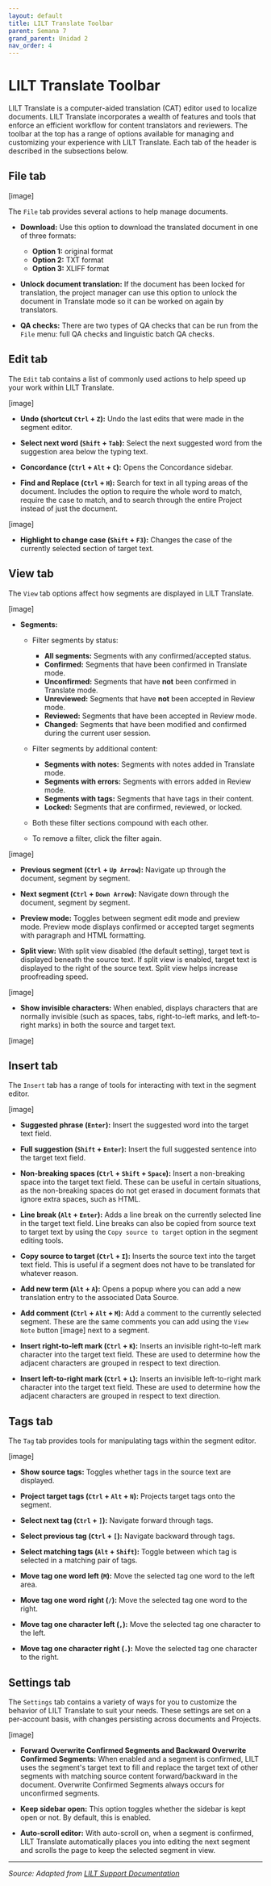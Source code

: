 ```yaml
---
layout: default
title: LILT Translate Toolbar
parent: Semana 7
grand_parent: Unidad 2
nav_order: 4
---
```


# LILT Translate Toolbar

LILT Translate is a computer-aided translation (CAT) editor used to localize documents. LILT Translate incorporates a wealth of features and tools that enforce an efficient workflow for content translators and reviewers. The toolbar at the top has a range of options available for managing and customizing your experience with LILT Translate. Each tab of the header is described in the subsections below.

## File tab

[image]

The `File` tab provides several actions to help manage documents.

* **Download:** Use this option to download the translated document in one of three formats:
  * **Option 1:** original format
  * **Option 2:** TXT format
  * **Option 3:** XLIFF format

* **Unlock document translation:** If the document has been locked for translation, the project manager can use this option to unlock the document in Translate mode so it can be worked on again by translators.

* **QA checks:** There are two types of QA checks that can be run from the `File` menu: full QA checks and linguistic batch QA checks.

## Edit tab

The `Edit` tab contains a list of commonly used actions to help speed up your work within LILT Translate.

[image]

* **Undo (shortcut `Ctrl` + `Z`):** Undo the last edits that were made in the segment editor.

* **Select next word (`Shift` + `Tab`):** Select the next suggested word from the suggestion area below the typing text.

* **Concordance (`Ctrl` + `Alt` + `C`):** Opens the Concordance sidebar.

* **Find and Replace (`Ctrl` + `H`):** Search for text in all typing areas of the document. Includes the option to require the whole word to match, require the case to match, and to search through the entire Project instead of just the document.

[image]

* **Highlight to change case (`Shift` + `F3`):** Changes the case of the currently selected section of target text.

## View tab

The `View` tab options affect how segments are displayed in LILT Translate.

[image]

* **Segments:**
  * Filter segments by status:
    * **All segments:** Segments with any confirmed/accepted status.
    * **Confirmed:** Segments that have been confirmed in Translate mode.
    * **Unconfirmed:** Segments that have **not** been confirmed in Translate mode.
    * **Unreviewed:** Segments that have **not** been accepted in Review mode.
    * **Reviewed:** Segments that have been accepted in Review mode.
    * **Changed:** Segments that have been modified and confirmed during the current user session.

  * Filter segments by additional content:
    * **Segments with notes:** Segments with notes added in Translate mode.
    * **Segments with errors:** Segments with errors added in Review mode.
    * **Segments with tags:** Segments that have tags in their content.
    * **Locked:** Segments that are confirmed, reviewed, or locked.

  * Both these filter sections compound with each other.
  * To remove a filter, click the filter again.

[image]

* **Previous segment (`Ctrl` + `Up Arrow`):** Navigate up through the document, segment by segment.

* **Next segment (`Ctrl` + `Down Arrow`):** Navigate down through the document, segment by segment.

* **Preview mode:** Toggles between segment edit mode and preview mode. Preview mode displays confirmed or accepted target segments with paragraph and HTML formatting.

* **Split view:** With split view disabled (the default setting), target text is displayed beneath the source text. If split view is enabled, target text is displayed to the right of the source text. Split view helps increase proofreading speed.

[image]

* **Show invisible characters:** When enabled, displays characters that are normally invisible (such as spaces, tabs, right-to-left marks, and left-to-right marks) in both the source and target text.

[image]

## Insert tab

The `Insert` tab has a range of tools for interacting with text in the segment editor.

[image]

* **Suggested phrase (`Enter`):** Insert the suggested word into the target text field.

* **Full suggestion (`Shift` + `Enter`):** Insert the full suggested sentence into the target text field.

* **Non-breaking spaces (`Ctrl` + `Shift` + `Space`):** Insert a non-breaking space into the target text field. These can be useful in certain situations, as the non-breaking spaces do not get erased in document formats that ignore extra spaces, such as HTML.

* **Line break (`Alt` + `Enter`):** Adds a line break on the currently selected line in the target text field. Line breaks can also be copied from source text to target text by using the `Copy source to target` option in the segment editing tools.

* **Copy source to target (`Ctrl` + `I`):** Inserts the source text into the target text field. This is useful if a segment does not have to be translated for whatever reason.

* **Add new term (`Alt` + `A`):** Opens a popup where you can add a new translation entry to the associated Data Source.

* **Add comment (`Ctrl` + `Alt` + `M`):** Add a comment to the currently selected segment. These are the same comments you can add using the `View Note` button [image] next to a segment.

* **Insert right-to-left mark (`Ctrl` + `K`):** Inserts an invisible right-to-left mark character into the target text field. These are used to determine how the adjacent characters are grouped in respect to text direction.

* **Insert left-to-right mark (`Ctrl` + `L`):** Inserts an invisible left-to-right mark character into the target text field. These are used to determine how the adjacent characters are grouped in respect to text direction.

## Tags tab

The `Tag` tab provides tools for manipulating tags within the segment editor.

[image]

* **Show source tags:** Toggles whether tags in the source text are displayed.

* **Project target tags (`Ctrl` + `Alt` + `N`):** Projects target tags onto the segment.

* **Select next tag (`Ctrl` + `]`):** Navigate forward through tags.

* **Select previous tag (`Ctrl` + `[`):** Navigate backward through tags.

* **Select matching tags (`Alt` + `Shift`):** Toggle between which tag is selected in a matching pair of tags.

* **Move tag one word left (`M`):** Move the selected tag one word to the left area.

* **Move tag one word right (`/`):** Move the selected tag one word to the right.

* **Move tag one character left (`,`):** Move the selected tag one character to the left.

* **Move tag one character right (`.`):** Move the selected tag one character to the right.

## Settings tab

The `Settings` tab contains a variety of ways for you to customize the behavior of LILT Translate to suit your needs. These settings are set on a per-account basis, with changes persisting across documents and Projects.

[image]

* **Forward Overwrite Confirmed Segments and Backward Overwrite Confirmed Segments:** When enabled and a segment is confirmed, LILT uses the segment's target text to fill and replace the target text of other segments with matching source content forward/backward in the document. Overwrite Confirmed Segments always occurs for unconfirmed segments.

* **Keep sidebar open:** This option toggles whether the sidebar is kept open or not. By default, this is enabled.

* **Auto-scroll editor:** With auto-scroll on, when a segment is confirmed, LILT Translate automatically places you into editing the next segment and scrolls the page to keep the selected segment in view.

---

*Source: Adapted from [LILT Support Documentation](https://support.lilt.com/kb/introduction-to-lilt-translate)*
